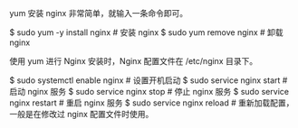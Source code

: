yum 安装 nginx 非常简单，就输入一条命令即可。

$ sudo yum -y install nginx   # 安装 nginx
$ sudo yum remove nginx  # 卸载 nginx

使用 yum 进行 Nginx 安装时，Nginx 配置文件在 /etc/nginx 目录下。

$ sudo systemctl enable nginx # 设置开机启动 
$ sudo service nginx start # 启动 nginx 服务
$ sudo service nginx stop # 停止 nginx 服务
$ sudo service nginx restart # 重启 nginx 服务
$ sudo service nginx reload # 重新加载配置，一般是在修改过 nginx 配置文件时使用。
